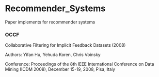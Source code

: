 # Recommender_Systems
Paper implements for recommender systems
### OCCF
Collaborative Filtering for Implicit Feedback Datasets (2008)

Authors: Yifan Hu, Yehuda Koren, Chris Voinsky

Conference: Proceedings of the 8th IEEE International Conference on Data Mining (ICDM 2008), December 15-19, 2008, Pisa, Italy
